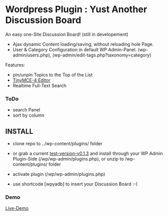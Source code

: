# Wordpress Plugin : Yust Another Discussion Board


An easy one-Site Discussion Board! (still in developement)


- Ajax dynamic Content loading/saving, without reloading hole Page.
- User & Category Configuration in default WP Admin-Panel. (wp-admin/users.php), (wp-admin/edit-tags.php?taxonomy=category)

Features:

- pin/unpin Topics to the Top of the List
- [TinyMCE-4 Editor]
- Realtime Full-Text Search



### ToDo

- search Panel
- sort by column


## INSTALL

- clone repo to ../wp-content/plugins/ folder
- or grab a current [test-version-v0.1.3] and install through your WP Admin Plugin-Side (/wp/wp-admin/plugins.php), or unzip to /wp-content/plugins/ folder
- activate plugin (/wp/wp-admin/plugins.php)

- use shortcode [wpyadb] to insert your Discussion Board  :-)

### Demo

[Live-Demo]

[Live-Demo]:http://dbk3r.spdns.de/wp/index.php/forum/
[test-version-v0.1.3]:http://dbk3r.spdns.de/dl/wp-yadb.zip
[TinyMCE-4 Editor]:https://www.tinymce.com/
